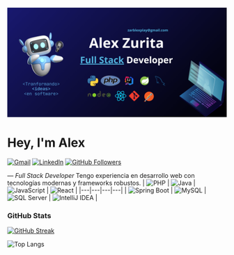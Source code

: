 ![Banner](./assets/banner.png)
# Hey, I'm Alex
[![Gmail](https://img.shields.io/badge/-Gmail-D14836?style=flat&logo=gmail&logoColor=white)](mailto:zarblexplay@gmail.com)
[![LinkedIn](https://img.shields.io/badge/-LinkedIn-0A66C2?style=flat&logo=linkedin&logoColor=white)](https://www.linkedin.com/in/alex-zurita-julca-b7648b177)
[![GitHub Followers](https://img.shields.io/github/followers/Alexzurit?label=Follow&style=flat&logo=github&logoColor=white&color=191970)](https://github.com/Alexzurit?tab=followers)

— *Full Stack Developer* Tengo experiencia en desarrollo web con tecnologías modernas y frameworks robustos.
| ![PHP](https://img.shields.io/badge/-PHP-777BB4?style=flat&logo=php&logoColor=white) | ![Java](https://img.shields.io/badge/-Java-007396?style=flat&logo=java&logoColor=white) | ![JavaScript](https://img.shields.io/badge/-JavaScript-F7DF1E?style=flat&logo=javascript&logoColor=black) | ![React](https://img.shields.io/badge/-React-61DAFB?style=flat&logo=react&logoColor=black) |
|---|---|---|---|
| ![Spring Boot](https://img.shields.io/badge/-SpringBoot-6DB33F?style=flat&logo=spring-boot&logoColor=white) | ![MySQL](https://img.shields.io/badge/-MySQL-4479A1?style=flat&logo=mysql&logoColor=white) | ![SQL Server](https://img.shields.io/badge/-SQL%20Server-CC2927?style=flat&logo=microsoft-sql-server&logoColor=white) | ![IntelliJ IDEA](https://img.shields.io/badge/-IntelliJIDEA-000000?style=flat&logo=intellij-idea&logoColor=white) |

### GitHub Stats

[![GitHub Streak](https://github-readme-streak-stats.herokuapp.com?user=Alexzurit&theme=vitesse)](https://git.io/streak-stats)

![Top Langs](https://github-readme-stats.vercel.app/api/top-langs/?username=Alexzurit&layout=compact)
